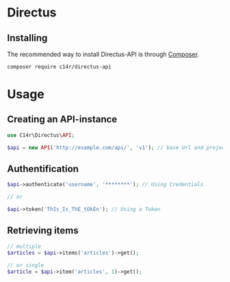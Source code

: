 # Directus

## Installing

The recommended way to install Directus-API is through
[Composer](https://getcomposer.org/).

```bash
composer require c14r/directus-api
```

# Usage

## Creating an API-instance

```php
use C14r\Directus\API;

$api = new API('http://example.com/api/', 'v1'); // base Url and project
```

## Authentification 

```php
$api->authenticate('username', '********'); // Using Credentials

// or

$api->token('ThIs_Is_ThE_tOkEn'); // Using a Token
```

## Retrieving items

```php
// multiple
$articles = $api->items('articles')->get();

// or single
$article = $api->item('articles', 1)->get();
```